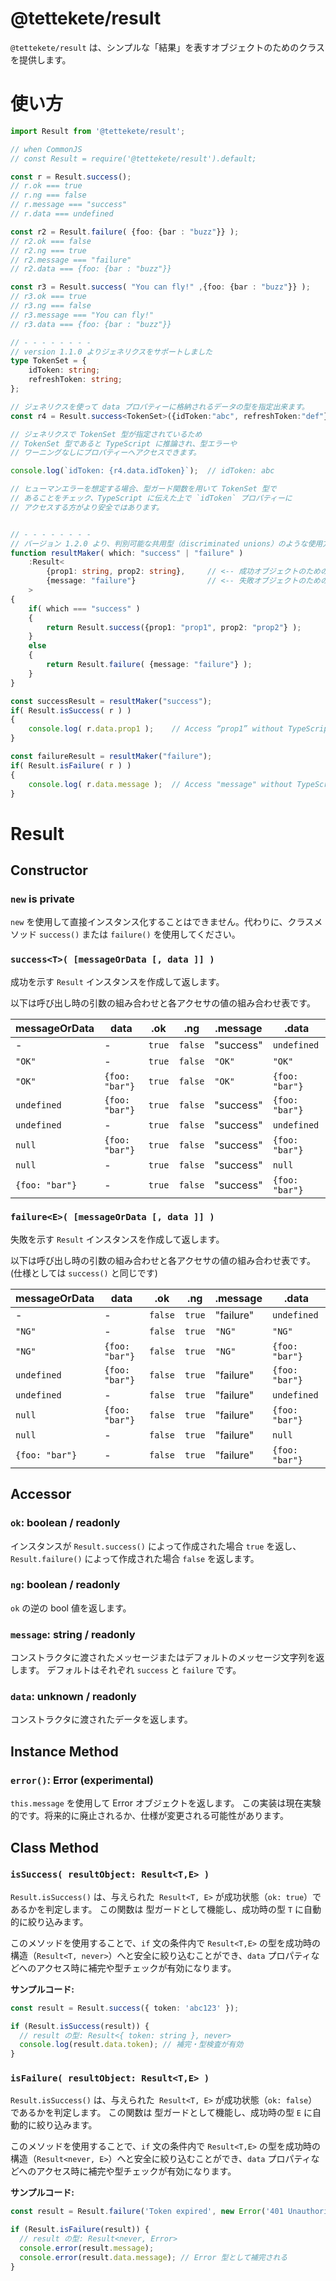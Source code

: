 
# @tettekete/result

`@tettekete/result` は、シンプルな「結果」を表すオブジェクトのためのクラスを提供します。

# 使い方

```ts
import Result from '@tettekete/result';

// when CommonJS
// const Result = require('@tettekete/result').default;

const r = Result.success();
// r.ok === true
// r.ng === false
// r.message === "success"
// r.data === undefined

const r2 = Result.failure( {foo: {bar : "buzz"}} );
// r2.ok === false
// r2.ng === true
// r2.message === "failure"
// r2.data === {foo: {bar : "buzz"}}

const r3 = Result.success( "You can fly!" ,{foo: {bar : "buzz"}} );
// r3.ok === true
// r3.ng === false
// r3.message === "You can fly!"
// r3.data === {foo: {bar : "buzz"}}

// - - - - - - - -
// version 1.1.0 よりジェネリクスをサポートしました
type TokenSet = {
	idToken: string;
	refreshToken: string;
};

// ジェネリクスを使って data プロパティーに格納されるデータの型を指定出来ます。
const r4 = Result.success<TokenSet>({idToken:"abc", refreshToken:"def"});

// ジェネリクスで TokenSet 型が指定されているため
// TokenSet 型であると TypeScript に推論され、型エラーや
// ワーニングなしにプロパティーへアクセスできます。

console.log(`idToken: {r4.data.idToken}`);	// idToken: abc

// ヒューマンエラーを想定する場合、型ガード関数を用いて TokenSet 型で
// あることをチェック、TypeScript に伝えた上で `idToken` プロパティーに
// アクセスする方がより安全ではあります。


// - - - - - - - -
// バージョン 1.2.0 より、判別可能な共用型（discriminated unions）のような使用方法をサポートしています。
function resultMaker( which: "success" | "failure" )
	:Result<
		{prop1: string, prop2: string},		// <-- 成功オブジェクトのための data プロパティーの型指定
		{message: "failure"}				// <-- 失敗オブジェクトのための data プロパティーの型指定
	>
{
	if( which === "success" )
	{
		return Result.success({prop1: "prop1", prop2: "prop2"} );
	}
	else
	{
		return Result.failure( {message: "failure"} );
	}
}

const successResult = resultMaker("success");
if( Result.isSuccess( r ) )
{
	console.log( r.data.prop1 );	// Access “prop1” without TypeScript warnings
}

const failureResult = resultMaker("failure");
if( Result.isFailure( r ) )
{
	console.log( r.data.message );	// Access "message" without TypeScript warnings
}

```

# Result

## Constructor

### `new` is private

`new` を使用して直接インスタンス化することはできません。代わりに、クラスメソッド `success()` または `failure()` を使用してください。

### `success<T>( [messageOrData [, data ]] )`

成功を示す `Result` インスタンスを作成して返します。

以下は呼び出し時の引数の組み合わせと各アクセサの値の組み合わせ表です。

| messageOrData  | data           | .ok     | .ng     | .message  | .data          |
| -------------- | -------------- | ------- | ------- | --------- | -------------- |
| -              | -              | `true`  | `false` | "success" | `undefined`    |
| `"OK"`         | -              | `true`  | `false` | `"OK"`    | `"OK"`         |
| `"OK"`         | `{foo: "bar"}` | `true`  | `false` | `"OK"`    | `{foo: "bar"}` |
| `undefined`    | `{foo: "bar"}` | `true`  | `false` | "success" | `{foo: "bar"}` |
| `undefined`    | -              | `true`  | `false` | "success" | `undefined`    |
| `null`         | `{foo: "bar"}` | `true`  | `false` | "success" | `{foo: "bar"}` |
| `null`         | -              | `true`  | `false` | "success" | `null`         |
| `{foo: "bar"}` | -              | `true`  | `false` | "success" | `{foo: "bar"}` |



### `failure<E>( [messageOrData [, data ]] )`

失敗を示す `Result` インスタンスを作成して返します。

以下は呼び出し時の引数の組み合わせと各アクセサの値の組み合わせ表です。(仕様としては `success()` と同じです)

| messageOrData  | data           | .ok     | .ng     | .message  | .data          |
| -------------- | -------------- | ------- | ------- | --------- | -------------- |
| -              | -              | `false` | `true`  | "failure" | `undefined`    |
| `"NG"`         | -              | `false` | `true`  | `"NG"`    | `"NG"`         |
| `"NG"`         | `{foo: "bar"}` | `false` | `true`  | `"NG"`    | `{foo: "bar"}` |
| `undefined`    | `{foo: "bar"}` | `false` | `true`  | "failure" | `{foo: "bar"}` |
| `undefined`    | -              | `false` | `true`  | "failure" | `undefined`    |
| `null`         | `{foo: "bar"}` | `false` | `true`  | "failure" | `{foo: "bar"}` |
| `null`         | -              | `false` | `true`  | "failure" | `null`         |
| `{foo: "bar"}` | -              | `false` | `true`  | "failure" | `{foo: "bar"}` |


## Accessor

### `ok`: boolean / readonly

インスタンスが `Result.success()` によって作成された場合 `true` を返し、`Result.failure()` によって作成された場合 `false` を返します。


### `ng`: boolean / readonly

`ok` の逆の bool 値を返します。

### `message`: string / readonly

コンストラクタに渡されたメッセージまたはデフォルトのメッセージ文字列を返します。
デフォルトはそれぞれ `success` と `failure` です。

### `data`: unknown / readonly

コンストラクタに渡されたデータを返します。

## Instance Method

### `error()`: Error (experimental)

`this.message` を使用して Error オブジェクトを返します。
この実装は現在実験的です。将来的に廃止されるか、仕様が変更される可能性があります。


## Class Method

### `isSuccess( resultObject: Result<T,E> )`

`Result.isSuccess()` は、与えられた` Result<T, E>` が成功状態（`ok: true`）であるかを判定します。
この関数は 型ガードとして機能し、成功時の型 `T` に自動的に絞り込みます。

このメソッドを使用することで、`if` 文の条件内で `Result<T,E>` の型を成功時の構造（`Result<T, never>`）へと安全に絞り込むことができ、`data` プロパティなどへのアクセス時に補完や型チェックが有効になります。


**サンプルコード:**

```ts
const result = Result.success({ token: 'abc123' });

if (Result.isSuccess(result)) {
  // result の型: Result<{ token: string }, never>
  console.log(result.data.token); // 補完・型検査が有効
}
```


### `isFailure( resultObject: Result<T,E> )`

`Result.isSuccess()` は、与えられた` Result<T, E>` が成功状態（`ok: false`）であるかを判定します。
この関数は 型ガードとして機能し、成功時の型 `E` に自動的に絞り込みます。

このメソッドを使用することで、`if` 文の条件内で `Result<T,E>` の型を成功時の構造（`Result<never, E>`）へと安全に絞り込むことができ、`data` プロパティなどへのアクセス時に補完や型チェックが有効になります。

**サンプルコード:**

```ts
const result = Result.failure('Token expired', new Error('401 Unauthorized'));

if (Result.isFailure(result)) {
  // result の型: Result<never, Error>
  console.error(result.message);
  console.error(result.data.message); // Error 型として補完される
}
```
